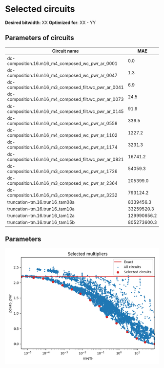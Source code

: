 
Selected circuits
===================
**Desired bitwidth**: XX
**Optimized for**: XX - YY


Parameters of circuits
----------------------------

| Circuit name | MAE | WCE | EP | Download |
| ----- |  ---- | ---- | --- | ---- | 
| dc-composition.16.m16_m4_composed_wc_pwr_ar_0001 | 0.0 | 0 | 0.0 |  [Verilog](dc-composition.16.m16_m4_composed_wc_pwr_ar_0001.v) [C](dc-composition.16.m16_m4_composed_wc_pwr_ar_0001.c) |
| dc-composition.16.m16_m4_composed_wc_pwr_ar_0047 | 1.3 | 4 | 64.0625 |  [Verilog](dc-composition.16.m16_m4_composed_wc_pwr_ar_0047.v) [C](dc-composition.16.m16_m4_composed_wc_pwr_ar_0047.c) |
| dc-composition.16.m16_m3_composed_filt.wc_pwr_ar_0041 | 6.9 | 26 | 83.10546875 |  [Verilog](dc-composition.16.m16_m3_composed_filt.wc_pwr_ar_0041.v) [C](dc-composition.16.m16_m3_composed_filt.wc_pwr_ar_0041.c) |
| dc-composition.16.m16_m4_composed_filt.wc_pwr_ar_0073 | 24.5 | 79 | 98.1231689453 |  [Verilog](dc-composition.16.m16_m4_composed_filt.wc_pwr_ar_0073.v) [C](dc-composition.16.m16_m4_composed_filt.wc_pwr_ar_0073.c) |
| dc-composition.16.m16_m4_composed_filt.wc_pwr_ar_0145 | 91.9 | 356 | 98.860168457 |  [Verilog](dc-composition.16.m16_m4_composed_filt.wc_pwr_ar_0145.v) [C](dc-composition.16.m16_m4_composed_filt.wc_pwr_ar_0145.c) |
| dc-composition.16.m16_m4_composed_wc_pwr_ar_0558 | 336.5 | 1335 | 98.942565918 |  [Verilog](dc-composition.16.m16_m4_composed_wc_pwr_ar_0558.v) [C](dc-composition.16.m16_m4_composed_wc_pwr_ar_0558.c) |
| dc-composition.16.m16_m4_composed_wc_pwr_ar_1102 | 1227.2 | 5569 | 99.6673583984 |  [Verilog](dc-composition.16.m16_m4_composed_wc_pwr_ar_1102.v) [C](dc-composition.16.m16_m4_composed_wc_pwr_ar_1102.c) |
| dc-composition.16.m16_m3_composed_wc_pwr_ar_1174 | 3231.3 | 18591 | 99.9955661595 |  [Verilog](dc-composition.16.m16_m3_composed_wc_pwr_ar_1174.v) [C](dc-composition.16.m16_m3_composed_wc_pwr_ar_1174.c) |
| dc-composition.16.m16_m4_composed_filt.wc_pwr_ar_0821 | 16741.2 | 108496 | 99.9889044557 |  [Verilog](dc-composition.16.m16_m4_composed_filt.wc_pwr_ar_0821.v) [C](dc-composition.16.m16_m4_composed_filt.wc_pwr_ar_0821.c) |
| dc-composition.16.m16_m3_composed_wc_pwr_ar_1726 | 54059.3 | 266045 | 99.9828705098 |  [Verilog](dc-composition.16.m16_m3_composed_wc_pwr_ar_1726.v) [C](dc-composition.16.m16_m3_composed_wc_pwr_ar_1726.c) |
| dc-composition.16.m16_m3_composed_wc_pwr_ar_2364 | 205399.0 | 1183474 | 99.9999347143 |  [Verilog](dc-composition.16.m16_m3_composed_wc_pwr_ar_2364.v) [C](dc-composition.16.m16_m3_composed_wc_pwr_ar_2364.c) |
| dc-composition.16.m16_m3_composed_wc_pwr_ar_3232 | 793124.2 | 4120196 | 99.9999811407 |  [Verilog](dc-composition.16.m16_m3_composed_wc_pwr_ar_3232.v) [C](dc-composition.16.m16_m3_composed_wc_pwr_ar_3232.c) |
| truncation-tm.16.trun16_tam08a | 8339456.3 | 33357825 | 99.9954342842 |  [Verilog](truncation-tm.16.trun16_tam08a.v) [C](truncation-tm.16.trun16_tam08a.c) |
| truncation-tm.16.trun16_tam10a | 33259520.3 | 133038081 | 99.996855855 |  [Verilog](truncation-tm.16.trun16_tam10a.v) [C](truncation-tm.16.trun16_tam10a.c) |
| truncation-tm.16.trun16_tam12a | 129990656.2 | 519962625 | 99.9969430268 |  [Verilog](truncation-tm.16.trun16_tam12a.v) [C](truncation-tm.16.trun16_tam12a.c) |
| truncation-tm.16.trun16_tam15b | 805273600.3 | 3221094401 | 99.9969482422 |  [Verilog](truncation-tm.16.trun16_tam15b.v) [C](truncation-tm.16.trun16_tam15b.c) |

Parameters
--------------
![Parameters figure](fig.png)
         